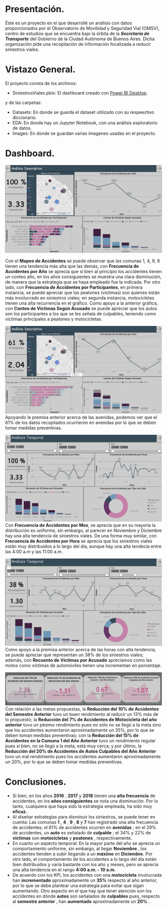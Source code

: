 # Presentación.

Éste es un proyecto en el que desarrollé un análisis con datos proporcionados por el Observatorio de Movilidad y Seguridad Vial (OMSV), centro de estudios que se encuentra bajo la órbita de la ***Secretaría de Transporte*** del Gobierno de la Ciudad Autónoma de Buenos Aires. Dicha organización pide una recopilación de información focalizada a reducir siniestros viales.

# Vistazo General.

El proyecto consta de los archivos:

- SiniestrosViales.pbix: El dashboard creado con [Power BI Desktop](https://powerbi.microsoft.com/es-es/desktop/).

y de las carpetas:

- Datasets: En donde se guarda el dataset utilizado con su respeectivo diccionario.
- EDA: En donde hay un Jupyter Notebook, con una análisis exploratorio de datos.
- Images: En donde se guardan varias imagenes usadas en el proyecto.

# Dashboard.

![1717513029108](Images/README/1717513029108.png)

Con el **Mapeo de Accidentes** se puede observar que las comunas 1, 4, 9, 8 tienen una tendencia más alta que las demás, con **Frecuencia de Accidentes por Año** se aprecia que si bien al principio los accidentes tienen un conteo alto, en los años consiguientes se muestra una clara disminución, de manera que la estrategia que se haya empleado fue la indicada. Por otro lado, con  **Frecuencia de Accidentes por Participantes**, en primera instancia, se puede apreciar que los peatones (víctimas) son quienes están más involucrado en siniestros viales; en segunda instancia, motocicletas tienen una alta recurrencia en el gráfico. Como apoyo a la anterior gráfica, con **Conteo de Víctimas Según Acusado** se puede apreciar que los autos son los participantes a los que se les señala de culpables, teniendo como víctimas principales a peatones y motocicletas.

![1717514584743](Images/README/1717514584743.png)
Apoyando la premisa anterior acerca de las avenidas, podemos ver que el 61% de los datos recopilados ocurrieron en avenidas por lo que se deben tomar medidas preventivas.

![1717514783803](Images/README/1717514783803.png)
Con **Frecuencia de Accidentes por Mes**, se aprecia que en su mayoría la distribución es uniforme, sin embargo, al parecer en Noviembre y Diciembre hay una alta tendencia de siniestros viales. De una forma muy similar, con **Frecuencia de Accidentes por Hora** se aprecia que los siniestros viales están muy distribuidos a lo largo del día, aunque hay una alta tendecia entre las 4:00 a.m y las 11:00 a.m.

![1717515333301](Images/README/1717515333301.png)
Como apoyo a la premisa anterior acerca de las horas con alta tendencia, se puede apreciar que representan un 38% de los siniestros viales; además, con **Recuento de Víctimas por Acusado** apreciamos como las motos como víctimas de automóviles tienen una incrementan en porcentaje.

![1717515708523](Images/README/1717515708523.png)
Con relación a las metas propuestas, la **Reducción del 10% de Accidentes del Semestre Anterior** tuvo un buen rendimiento al reducir un 13% más de lo propuesto; la **Reducción del 7% de Accidentes de Motocicleta del año anterior** tuvo un pésimo rendimiento pues no sólo no se llegó a la meta sino que los accidentes aumentaron aproximadamente un 35%, por lo que se deben toman medidas preventivas; con la **Reducción del 15% de Accidentes en la Comuna 1 del Año Anterior**  tuvo un rendimiento regular pues si bien, no se llegó a la meta, está muy  cerca; y por último, la **Reducción del 20% de Accidentes de Autos Culpables del Año Anterior** tuvo un mal rendimiento pues los accidentes aumentaron aproximadamente un 20%, por lo que se deben tomar medidas preventivas.


# Conclusiones.


* Si bien, en los años  **2016** , **2017** y **2018** tienen una **alta frecuencia** de accidentes, en los **años consiguientes** se nota una disminución. Por lo tanto, cualquiera que haya sido la  estrategia empleada, ha sido muy **eficaz.**
* Al diseñar estrategias para disminuir los siniestros, se puede tener en cuenta: Las comunas  **1** ,  **4** ,  **9** , **8** y **7** han registrado una alta frecuencia de accidentes; el 61% de accidentes ocurren en  **avenidas** ; en el 29% de accidentes, un **auto** es señalado de  **culpable** ; el 34% y 22% de **víctimas** son **motocicletas** y  **peatones** , respectivamente.
* En cuanto un aspecto temporal: En la mayor parte del año se aprecia un comportamiento uniforme, sin embargo, al llegar  **Noviembre** , los accidentes tienden a subir llegando a un **máximo** en **Diciembre.** Por otro lado, el comportamiento de los accidentes a lo largo del día están bien distribuidos y varía bastante con los año y meses, pero se aprecia una alta tendencia en el rango **4:00 a.m. -  10 a.m.**
* De acuerdo con los KPI, los accidentes con una **motocicleta** involucrada han **incrementado** aproximadamente un **35%** respecto al año anterior, por lo que se debe plantear una estrategia para evitar que sigan aumentando. Otro aspecto en el que hay que tener atención son los accidentes en  dónde **autos** son señalados de **culpables** pues, respecto al  **semestre anterior** , han **aumentado** aproximadamente un  **20%** .
